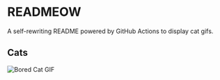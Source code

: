 # READMEOW

A self-rewriting README powered by GitHub Actions to display cat gifs.

## Cats

![Bored Cat GIF](https://media2.giphy.com/media/v1.Y2lkPTlhY2QwMmRhN281ZDNxeGJqanpuYXdwZDBhbXk0cGQza2J4anQ1ZzVseTVkemh1NSZlcD12MV9naWZzX3NlYXJjaCZjdD1n/mlvseq9yvZhba/200.gif)
